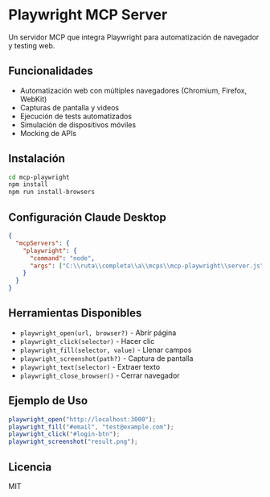 # Playwright MCP Server

Un servidor MCP que integra Playwright para automatización de navegador y testing web.

## Funcionalidades

- Automatización web con múltiples navegadores (Chromium, Firefox, WebKit)
- Capturas de pantalla y videos
- Ejecución de tests automatizados
- Simulación de dispositivos móviles
- Mocking de APIs

## Instalación

```bash
cd mcp-playwright
npm install
npm run install-browsers
```

## Configuración Claude Desktop

```json
{
  "mcpServers": {
    "playwright": {
      "command": "node",
      "args": ["C:\\ruta\\completa\\a\\mcps\\mcp-playwright\\server.js"]
    }
  }
}
```

## Herramientas Disponibles

- `playwright_open(url, browser?)` - Abrir página
- `playwright_click(selector)` - Hacer clic
- `playwright_fill(selector, value)` - Llenar campos
- `playwright_screenshot(path?)` - Captura de pantalla
- `playwright_text(selector)` - Extraer texto
- `playwright_close_browser()` - Cerrar navegador

## Ejemplo de Uso

```typescript
playwright_open("http://localhost:3000");
playwright_fill("#email", "test@example.com");
playwright_click("#login-btn");
playwright_screenshot("result.png");
```

## Licencia

MIT
